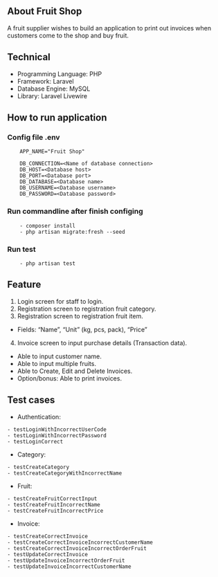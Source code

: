 ## About Fruit Shop

A fruit supplier wishes to build an application to print out invoices when customers come to the shop and buy fruit.

## Technical
- Programming Language: PHP
- Framework: Laravel
- Database Engine: MySQL
- Library: Laravel Livewire

## How to run application
### Config file .env
```
    APP_NAME="Fruit Shop"

    DB_CONNECTION=<Name of database connection>
    DB_HOST=<Database host>
    DB_PORT=<Database port>
    DB_DATABASE=<Database name>
    DB_USERNAME=<Database username>
    DB_PASSWORD=<Database password>
```
### Run commandline after finish configing
```
    - composer install
    - php artisan migrate:fresh --seed
```
### Run test
```
    - php artisan test
```

## Feature
1) Login screen for staff to login.
2) Registration screen to registration fruit category.
3) Registration screen to registration fruit item.
- Fields: “Name”, “Unit” (kg, pcs, pack), “Price”
4) Invoice screen to input purchase details (Transaction data).
- Able to input customer name.
- Able to input multiple fruits.
- Able to Create, Edit and Delete Invoices.
- Option/bonus: Able to print invoices.

## Test cases
- Authentication:
```
- testLoginWithIncorrectUserCode
- testLoginWithIncorrectPassword
- testLoginCorrect
```
- Category:
```
- testCreateCategory
- testCreateCategoryWithIncorrectName
```
- Fruit:
```
- testCreateFruitCorrectInput
- testCreateFruitIncorrectName
- testCreateFruitIncorrectPrice
```
- Invoice:
```
- testCreateCorrectInvoice
- testCreateCorrectInvoiceIncorrectCustomerName
- testCreateCorrectInvoiceIncorrectOrderFruit
- testUpdateCorrectInvoice
- testUpdateInvoiceIncorrectOrderFruit
- testUpdateInvoiceIncorrectCustomerName
```